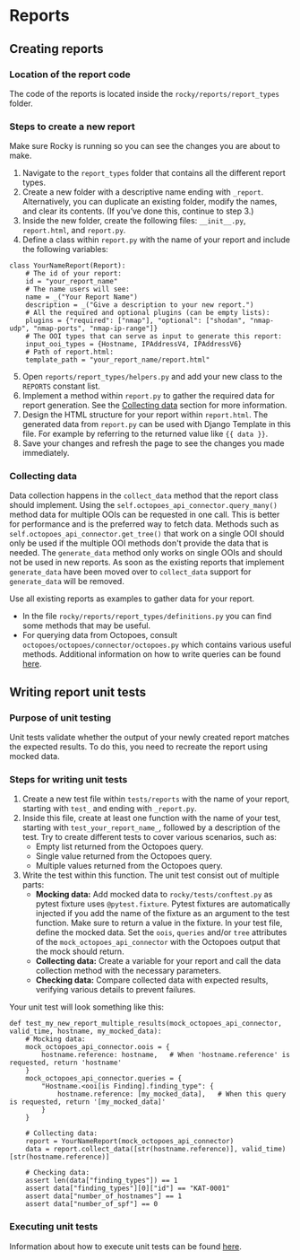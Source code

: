 # Reports

## Creating reports

### Location of the report code

The code of the reports is located inside the `rocky/reports/report_types` folder.

### Steps to create a new report

Make sure Rocky is running so you can see the changes you are about to make.

1. Navigate to the `report_types` folder that contains all the different report types.
2. Create a new folder with a descriptive name ending with `_report`. Alternatively, you can duplicate an existing folder, modify the names, and clear its contents. (If you’ve done this, continue to step 3.)
3. Inside the new folder, create the following files: `__init__.py`, `report.html`, and `report.py`.
4. Define a class within `report.py` with the name of your report and include the following variables:

```
class YourNameReport(Report):
    # The id of your report:
    id = "your_report_name"
    # The name users will see:
    name = _("Your Report Name")
    description = _("Give a description to your new report.")
    # All the required and optional plugins (can be empty lists):
    plugins = {"required": ["nmap"], "optional": ["shodan", "nmap-udp", "nmap-ports", "nmap-ip-range"]}
    # The OOI types that can serve as input to generate this report:
    input_ooi_types = {Hostname, IPAddressV4, IPAddressV6}
    # Path of report.html:
    template_path = "your_report_name/report.html"
```

5. Open `reports/report_types/helpers.py` and add your new class to the `REPORTS` constant list.
6. Implement a method within `report.py` to gather the required data for report generation. See the [Collecting data](#collecting-data) section for more information.
7. Design the HTML structure for your report within `report.html`. The generated data from `report.py` can be used with Django Template in this file. For example by referring to the returned value like `{{ data }}`.
8. Save your changes and refresh the page to see the changes you made immediately.

### Collecting data

Data collection happens in the `collect_data` method that the report class should implement. Using the `self.octopoes_api_connector.query_many()` method data for multiple OOIs can be requested in one call. This is better for performance and is the preferred way to fetch data. Methods such as `self.octopoes_api_connector.get_tree()` that work on a single OOI should only be used if the multiple OOI methods don't provide the data that is needed.
The `generate_data` method only works on single OOIs and should not be used in new reports. As soon as the existing reports that implement `generate_data` have been moved over to `collect_data` support for `generate_data` will be removed.

Use all existing reports as examples to gather data for your report.

- In the file `rocky/reports/report_types/definitions.py` you can find some methods that may be useful.
- For querying data from Octopoes, consult `octopoes/octopoes/connector/octopoes.py` which contains various useful methods. Additional information on how to write queries can be found [here](https://docs.openkat.nl/developer_documentation/octopoes.html#querying).

## Writing report unit tests

### Purpose of unit testing

Unit tests validate whether the output of your newly created report matches the expected results. To do this, you need to recreate the report using mocked data.

### Steps for writing unit tests

1. Create a new test file within `tests/reports` with the name of your report, starting with `test_` and ending with `_report.py`.
2. Inside this file, create at least one function with the name of your test, starting with `test_your_report_name_`, followed by a description of the test. Try to create different tests to cover various scenarios, such as:
   - Empty list returned from the Octopoes query.
   - Single value returned from the Octopoes query.
   - Multiple values returned from the Octopoes query.
3. Write the test within this function. The unit test consist out of multiple parts:
   - **Mocking data:** Add mocked data to `rocky/tests/conftest.py` as pytest fixture uses `@pytest.fixture`. Pytest fixtures are automatically injected if you add the name of the fixture as an argument to the test function. Make sure to return a value in the fixture. In your test file, define the mocked data. Set the `oois`, `queries` and/or `tree` attributes of the `mock_octopoes_api_connector` with the Octopoes output that the mock should return.
   - **Collecting data:** Create a variable for your report and call the data collection method with the necessary parameters.
   - **Checking data:** Compare collected data with expected results, verifying various details to prevent failures.

Your unit test will look something like this:

```
def test_my_new_report_multiple_results(mock_octopoes_api_connector, valid_time, hostname, my_mocked_data):
    # Mocking data:
    mock_octopoes_api_connector.oois = {
        hostname.reference: hostname,   # When 'hostname.reference' is requested, return 'hostname'
    }
    mock_octopoes_api_connector.queries = {
        "Hostname.<ooi[is Finding].finding_type": {
            hostname.reference: [my_mocked_data],   # When this query is requested, return '[my_mocked_data]'
        }
    }

    # Collecting data:
    report = YourNameReport(mock_octopoes_api_connector)
    data = report.collect_data([str(hostname.reference)], valid_time)[str(hostname.reference)]

    # Checking data:
    assert len(data["finding_types"]) == 1
    assert data["finding_types"][0]["id"] == "KAT-0001"
    assert data["number_of_hostnames"] == 1
    assert data["number_of_spf"] == 0

```

### Executing unit tests

Information about how to execute unit tests can be found [here](https://docs.openkat.nl/developer_documentation/rocky.html#testing).
